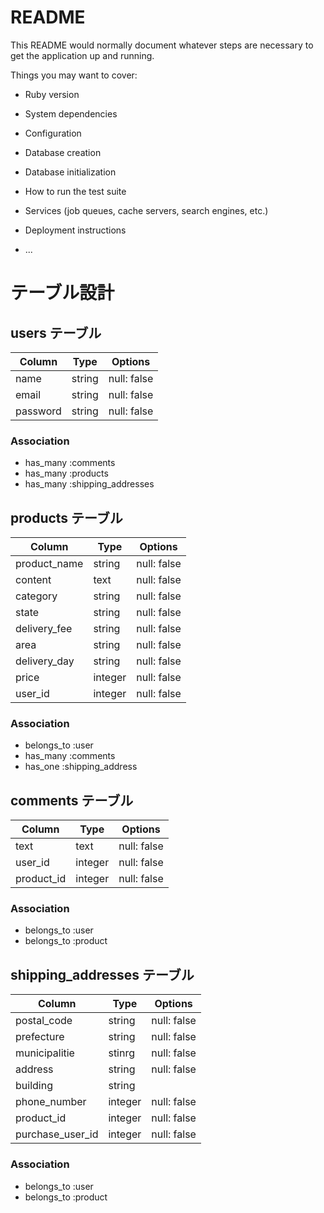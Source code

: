 # README

This README would normally document whatever steps are necessary to get the
application up and running.

Things you may want to cover:

* Ruby version

* System dependencies

* Configuration

* Database creation

* Database initialization

* How to run the test suite

* Services (job queues, cache servers, search engines, etc.)

* Deployment instructions

* ...

# テーブル設計

## users テーブル

| Column   | Type   | Options     |
| -------- | ------ | ----------- |
| name     | string | null: false |
| email    | string | null: false |
| password | string | null: false |

### Association

- has_many :comments
- has_many :products
- has_many :shipping_addresses

## products テーブル

| Column       | Type   | Options     |
| ------------ | ------ | ----------- |
| product_name | string | null: false |
| content      | text   | null: false |
| category     | string | null: false |
| state        | string | null: false |
| delivery_fee | string | null: false |
| area         | string | null: false |
| delivery_day | string | null: false |
| price        | integer| null: false |
| user_id      | integer| null: false |

### Association

- belongs_to :user
- has_many :comments
- has_one :shipping_address
 
## comments テーブル

| Column       | Type   | Options     |
| ------------ | ------ | ----------- |
| text         | text   | null: false |
| user_id      | integer| null: false |
| product_id   | integer| null: false |

### Association

- belongs_to :user
- belongs_to :product

## shipping_addresses テーブル

| Column          | Type   | Options     |
| ------------    | ------ | ----------- |
| postal_code     | string | null: false |
| prefecture      | string | null: false |
| municipalitie   | stinrg | null: false |
| address         | string | null: false |
| building        | string |             |
| phone_number    | integer| null: false |
| product_id      | integer| null: false |
| purchase_user_id| integer| null: false |

### Association

- belongs_to :user
- belongs_to :product